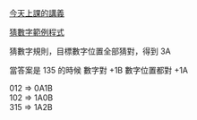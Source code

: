 
[今天上課的講義](https://drive.google.com/file/d/1lF5SWrD5Wl5OFyBFkMy-1S3Y8rOdGmNP/view)

[猜數字範例程式](https://repl.it/@shes50103/game)

猜數字規則，目標數字位置全部猜對，得到 3A

當答案是 135 的時候
數字對 +1B
數字位置都對 +1A

012 => 0A1B <br>
102 => 1A0B <br>
315 => 1A2B <br>



